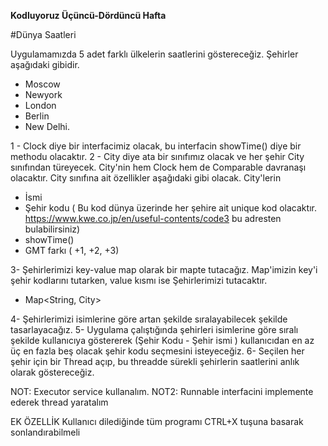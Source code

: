 **Kodluyoruz Üçüncü-Dördüncü Hafta**

#Dünya Saatleri

Uygulamamızda 5 adet farklı ülkelerin saatlerini göstereceğiz. Şehirler aşağıdaki gibidir.

- Moscow
- Newyork
- London
- Berlin
- New Delhi.

1 - Clock diye bir interfacimiz olacak, bu interfacin showTime() diye bir methodu olacaktır.
2 - City diye ata bir sınıfımız olacak ve her şehir City sınıfından türeyecek. City'nin hem Clock hem de Comparable davranaşı olacaktır. City sınıfına ait özellikler aşağıdaki gibi olacak. City'lerin

- İsmi
- Şehir kodu ( Bu kod dünya üzerinde her şehire ait unique kod olacaktır. https://www.kwe.co.jp/en/useful-contents/code3 bu adresten bulabilirsiniz)
- showTime()
- GMT farkı ( +1, +2, +3)

3- Şehirlerimizi key-value map olarak bir mapte tutacağız. Map'imizin key'i şehir kodlarını tutarken, value kısmı ise Şehirlerimizi tutacaktır.
- Map<String, City>

4- Şehirlerimizi isimlerine göre artan şekilde sıralayabilecek şekilde tasarlayacağız.
5- Uygulama çalıştığında şehirleri isimlerine göre sıralı şekilde kullanıcıya göstererek (Şehir Kodu - Şehir ismi ) kullanıcıdan en az üç en fazla beş olacak  şehir kodu seçmesini isteyeceğiz.
6- Seçilen her şehir için bir Thread açıp, bu threadde sürekli şehirlerin saatlerini anlık olarak göstereceğiz.

NOT: Executor service kullanalım.
NOT2: Runnable interfacini implemente ederek thread yaratalım

EK ÖZELLİK
Kullanıcı dilediğinde tüm programı CTRL+X tuşuna basarak sonlandırabilmeli

